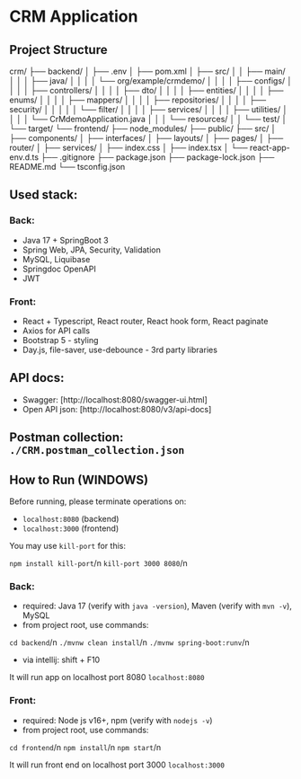 # CRM Application

## Project Structure
crm/
├── backend/
│ ├── .env
│ ├── pom.xml
│ ├── src/
│ │ ├── main/
│ │ │ ├── java/
│ │ │ │ └── org/example/crmdemo/
│ │ │ │ ├── configs/
│ │ │ │ ├── controllers/
│ │ │ │ ├── dto/
│ │ │ │ ├── entities/
│ │ │ │ ├── enums/
│ │ │ │ ├── mappers/
│ │ │ │ ├── repositories/
│ │ │ │ ├── security/
│ │ │ │ │ └── filter/
│ │ │ │ ├── services/
│ │ │ │ ├── utilities/
│ │ │ │ └── CrMdemoApplication.java
│ │ │ └── resources/
│ │ └── test/
│ └── target/
└── frontend/
├── node_modules/
├── public/
├── src/
│ ├── components/
│ ├── interfaces/
│ ├── layouts/
│ ├── pages/
│ ├── router/
│ ├── services/
│ ├── index.css
│ ├── index.tsx
│ └── react-app-env.d.ts
├── .gitignore
├── package.json
├── package-lock.json
├── README.md
└── tsconfig.json

## Used stack:

### Back:
- Java 17 + SpringBoot 3
- Spring Web, JPA, Security, Validation
- MySQL, Liquibase
- Springdoc OpenAPI
- JWT
 
### Front:
- React + Typescript, React router, React hook form, React paginate
- Axios for API calls
- Bootstrap 5 - styling
- Day.js, file-saver, use-debounce - 3rd party libraries

## API docs: 
- Swagger: [http://localhost:8080/swagger-ui.html]
- Open API json: [http://localhost:8080/v3/api-docs]

## Postman collection: `./CRM.postman_collection.json`

## How to Run (WINDOWS)
Before running, please terminate operations on:
- `localhost:8080` (backend)
- `localhost:3000` (frontend)

You may use `kill-port` for this:

`npm install kill-port`/n
`kill-port 3000 8080`/n

### Back:
- required: Java 17 (verify with `java -version`), Maven (verify with `mvn -v`), MySQL
- from project root, use commands: 

`cd backend`/n
`./mvnw clean install`/n
`./mvnw spring-boot:runv`/n

- via intellij: shift + F10

It will run app on localhost port 8080 `localhost:8080`

### Front:
- required: Node js v16+, npm (verify with `nodejs -v`)
- from project root, use commands: 

`cd frontend`/n
`npm install`/n
`npm start`/n

It will run front end on localhost port 3000 `localhost:3000`
